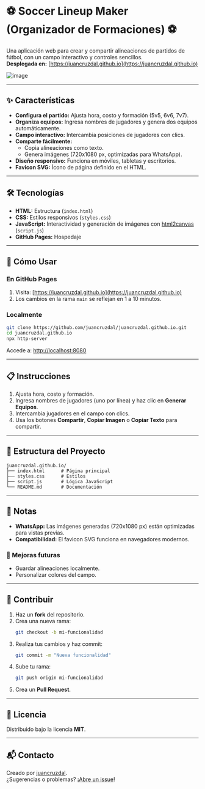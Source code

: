 
# ⚽ Soccer Lineup Maker (Organizador de Formaciones) ⚽

Una aplicación web para crear y compartir alineaciones de partidos de fútbol, con un campo interactivo y controles sencillos.  
**Desplegada en:** [https://juancruzdal.github.io](https://juancruzdal.github.io)


![image](https://github.com/user-attachments/assets/955c46aa-2f35-4e57-b6b0-a1fd657a1b3b)

---

## ✨ Características

- **Configura el partido:** Ajusta hora, costo y formación (5v5, 6v6, 7v7).
- **Organiza equipos:** Ingresa nombres de jugadores y genera dos equipos automáticamente.
- **Campo interactivo:** Intercambia posiciones de jugadores con clics.
- **Comparte fácilmente:**
  - Copia alineaciones como texto.
  - Genera imágenes (720x1080 px, optimizadas para WhatsApp).
- **Diseño responsivo:** Funciona en móviles, tabletas y escritorios.
- **Favicon SVG:** Ícono de página definido en el HTML.

---

## 🛠 Tecnologías

- **HTML:** Estructura (`index.html`)
- **CSS:** Estilos responsivos (`styles.css`)
- **JavaScript:** Interactividad y generación de imágenes con [html2canvas](https://html2canvas.hertzen.com/) (`script.js`)
- **GitHub Pages:** Hospedaje

---

## 🚀 Cómo Usar

### En GitHub Pages

1. Visita: [https://juancruzdal.github.io](https://juancruzdal.github.io)  
2. Los cambios en la rama `main` se reflejan en 1 a 10 minutos.

### Localmente

```bash
git clone https://github.com/juancruzdal/juancruzdal.github.io.git
cd juancruzdal.github.io
npx http-server
```

Accede a: [http://localhost:8080](http://localhost:8080)

---

## 📋 Instrucciones

1. Ajusta hora, costo y formación.
2. Ingresa nombres de jugadores (uno por línea) y haz clic en **Generar Equipos**.
3. Intercambia jugadores en el campo con clics.
4. Usa los botones **Compartir**, **Copiar Imagen** o **Copiar Texto** para compartir.

---

## 📂 Estructura del Proyecto

```
juancruzdal.github.io/
├── index.html      # Página principal
├── styles.css      # Estilos
├── script.js       # Lógica JavaScript
└── README.md       # Documentación
```

---

## 📝 Notas

- **WhatsApp:** Las imágenes generadas (720x1080 px) están optimizadas para vistas previas.
- **Compatibilidad:** El favicon SVG funciona en navegadores modernos.

### 🚧 Mejoras futuras

- Guardar alineaciones localmente.
- Personalizar colores del campo.

---

## 🤝 Contribuir

1. Haz un **fork** del repositorio.
2. Crea una nueva rama:
   ```bash
   git checkout -b mi-funcionalidad
   ```
3. Realiza tus cambios y haz commit:
   ```bash
   git commit -m "Nueva funcionalidad"
   ```
4. Sube tu rama:
   ```bash
   git push origin mi-funcionalidad
   ```
5. Crea un **Pull Request**.

---

## 📜 Licencia

Distribuido bajo la licencia **MIT**.

---

## 📬 Contacto

Creado por [juancruzdal](https://github.com/juancruzdal).  
¿Sugerencias o problemas? ¡[Abre un issue](https://github.com/juancruzdal/juancruzdal.github.io/issues)!
